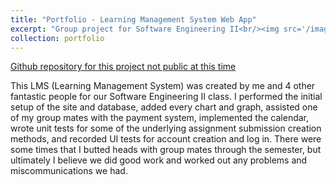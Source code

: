 ```yaml
---
title: "Portfolio - Learning Management System Web App"
excerpt: "Group project for Software Engineering II<br/><img src='/images/500x300.png'>"
collection: portfolio
---
```


[Github repository for this project not public at this time]()

This LMS (Learning Management System) was created by me and 4 other fantastic people for our Software Engineering II class. I performed the initial setup of the site and database, added every chart and graph, assisted one of my group mates with the payment system, implemented the calendar, wrote unit tests for some of the underlying assignment submission creation methods, and recorded UI tests for account creation and log in. There were some times that I butted heads with group mates through the semester, but ultimately I believe we did good work and worked out any problems and miscommunications we had.
